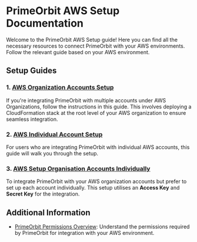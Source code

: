 # PrimeOrbit AWS Setup Documentation

Welcome to the PrimeOrbit AWS Setup guide! Here you can find all the necessary resources to connect PrimeOrbit with your AWS environments. Follow the relevant guide based on your AWS environment.

## Setup Guides

### 1. [AWS Organization Accounts Setup](./aws-org-account-setup.md)
If you're integrating PrimeOrbit with multiple accounts under AWS Organizations, follow the instructions in this guide. This involves deploying a CloudFormation stack at the root level of your AWS organization to ensure seamless integration.

### 2. [AWS Individual Account Setup](./aws-individual-account-setup.md)
For users who are integrating PrimeOrbit with individual AWS accounts, this guide will walk you through the setup.

### 3. [AWS Setup Organisation Accounts Individually](./aws-org-account-individual-account-setup.md)
To integrate PrimeOrbit with your AWS organization accounts but prefer to set up each account individually. This setup utilises an **Access Key** and **Secret Key** for the integration.

## Additional Information
- [PrimeOrbit Permissions Overview](./permissions-overview.md): Understand the permissions required by PrimeOrbit for integration with your AWS environment.